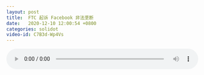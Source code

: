 ```yaml
---
layout: post
title:  FTC 起诉 Facebook 非法垄断
date:   2020-12-10 12:00:54 +0800
categories: solidot
video-id: C7B3d-Wp4Vs
---
```


<audio src="/assets/01f4ccbb5ebbdae924fe6dcdbb95db14.mp3" style="width: 100%;" controls></audio>

